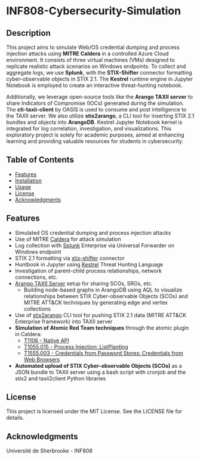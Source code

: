 # INF808-Cybersecurity-Simulation

## Description

This project aims to simulate Web/OS credential dumping and process injection attacks using **MITRE Caldera** in a controlled Azure Cloud environment. It consists of three virtual machines (VMs) designed to replicate realistic attack scenarios on Windows endpoints. To collect and aggregate logs, we use **Splunk**, with the **STIX-Shifter** connector formatting cyber-observable objects in STIX 2.1. The **Kestrel** runtime engine in Jupyter Notebook is employed to create an interactive threat-hunting notebook.

Additionally, we leverage open-source tools like the **Arango TAXII server** to share Indicators of Compromise (IOCs) generated during the simulation. The **cti-taxii-client** by OASIS is used to consume and post intelligence to the TAXII server. We also utilize **stix2arango**, a CLI tool for inserting STIX 2.1 bundles and objects into **ArangoDB**. Kestrel Jupyter Notebook kernel is integrated for log correlation, investigation, and visualizations. This exploratory project is solely for academic purposes, aimed at enhancing learning and providing valuable resources for students in cybersecurity.

## Table of Contents

- [Features](#features)
- [Installation](#installation)
- [Usage](#usage)
- [License](#license)
- [Acknowledgments](#acknowledgments)

## Features

- Simulated OS credential dumping and process injection attacks
- Use of MITRE [Caldera](https://github.com/mitre/caldera) for attack simulation
- Log collection with [Splunk](https://github.com/splunk) Enterprise via Universal Forwarder on Windows endpoint
- STIX 2.1 formatting via [stix-shifter](https://github.com/opencybersecurityalliance/stix-shifter) connector
- Huntbook in Jupyter using [Kestrel](https://github.com/opencybersecurityalliance/kestrel-lang) Threat Hunting Language
- Investigation of parent-child process relationships, network connections, etc.
- [Arango TAXII Server](https://github.com/muchdogesec/arango_taxii_server) setup for sharing SCOs, SROs, etc.
  - Building node-based graphs in ArangoDB using AQL to visualize relationships between STIX Cyber-observable Objects (SCOs) and MITRE ATT&CK techniques by generating edge and vertex collections
- Use of [stix2arango](https://github.com/muchdogesec/stix2arango) CLI tool for pushing STIX 2.1 data (MITRE ATT&CK Enterprise framework) into TAXII server
- **Simulation of Atomic Red Team techniques** through the atomic plugin in Caldera:
  - [T1106 - Native API](https://github.com/redcanaryco/atomic-red-team/blob/master/atomics/T1106/T1106.md#atomic-test-5---run-shellcode-via-syscall-in-go)
  - [T1055.015 - Process Injection: ListPlanting](https://github.com/redcanaryco/atomic-red-team/blob/master/atomics/T1055.015/T1055.015.md)
  - [T1555.003 - Credentials from Password Stores: Credentials from Web Browsers](https://github.com/redcanaryco/atomic-red-team/blob/master/atomics/T1555.003/T1555.003.md#atomic-test-3---lazagne---credentials-from-browser)
- **Automated upload of STIX Cyber-observable Objects (SCOs)** as a JSON bundle to TAXII server using a bash script with cronjob and the stix2 and taxii2client Python libraries

## License

This project is licensed under the MIT License. See the LICENSE file for details.

## Acknowledgments

Université de Sherbrooke - INF808
